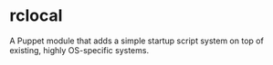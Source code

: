 rclocal
=======

A Puppet module that adds a simple startup script system on top of existing, highly OS-specific systems.
